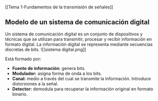 [[Tema 1-Fundamentos de la transmisión de señales]]

## Modelo de un sistema de comunicación digital
Un sistema de comunicación digital es un conjunto de dispositivos y técnicas que se utilizan para transmitir, procesar y recibir información en formato digital. La información digital se representa mediante secuencias discretas de bits.
![[sistema digital.png]]

Está formado por:
+ **Fuente de información:** genera bits.
+ **Modulador:** asigna forma de onda a los bits.
+ **Canal:** medio a través del cual se transmite la información. Introduce distorsiones a la señal.
+ **Detector:** demodula para recuperar la información original en formato binario.
